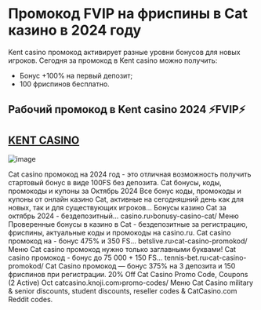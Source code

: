 # Промокод FVIP на фриспины в Cat казино в 2024 году

Kent casino промокод активирует разные уровни бонусов для новых игроков. Сегодня за промокод в Kent casino можно получить:

- Бонус +100% на первый депозит;
- 100 фриспинов бесплатно.

## Рабочий промокод в Kent casino 2024 ⚡️FVIP⚡️


## [KENT CASINO](https://linksc.ru/cat_fvip)

![image](https://github.com/user-attachments/assets/805acbf5-d0c0-42dd-9351-f4d2df31e835)


Cat casino промокод на 2024 год - это отличная возможность получить стартовый бонус в виде 100FS без депозита. Cat бонусы, коды, промокоды и купоны за Октябрь 2024 Все бонус коды, промокоды и купоны от онлайн казино Cat, активные на сегодняшний день как для новых, так и для существующих игроков... Бонусы казино Cat за октябрь 2024 - бездепозитный... casino.ru›bonusy-casino-cat/ Меню Проверенные бонусы в казино в Cat - бездепозитные за регистрацию, фриспины, актуальные коды и промокоды на casino.ru.
Cat casino промокод на - бонус 475% и 350 FS... betslive.ru›cat-casino-promokod/ Меню Cat casino промокод  нужно только заглавными буквами!
Cat casino промокод - бонус до 75 000 + 150 FS... tennis-bet.ru›cat-casino-promokod/ Cat Casino промокод — бонус 375% на 3 депозита и 150 фриспинов при регистрации. 20% Off Cat Casino Promo Code, Coupons (2 Active) Oct catcasino.knoji.com›promo-codes/
Меню Cat Casino military & senior discounts, student discounts, reseller codes & CatCasino.com Reddit codes.

